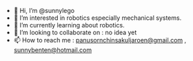 - 👋 Hi, I’m @sunnylego
- 👀 I’m interested in robotics especially mechanical systems.
- 🌱 I’m currently learning about robotics.
- 💞️ I’m looking to collaborate on : no idea yet
- 📫 How to reach me :  panusornchinsakuljaroen@gmail.com , sunnybenten@hotmail.com

<!---
sunninety1/sunninety1 is a ✨ special ✨ repository because its `README.md` (this file) appears on your GitHub profile.
You can click the Preview link to take a look at your changes.
--->
